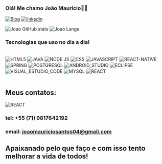### Olá! Me chamo João Mauricio🙋🏿

[![Blog](https://img.shields.io/badge/website-000000?style=for-the-badge&logo=orange.me&logoColor=white)](https://joao1278.github.io/meu-site/index.html)
[![linkedin](https://img.shields.io/badge/LinkedIn-0077B5?style=for-the-badge&logo=linkedin&logoColor=white)](https://www.linkedin.com/in/joao-mauricio-santos-9113b4230/)

![Joao GitHub stats](https://github-readme-stats.vercel.app/api?username=joao1278&show_icons=true&theme=synthwave)
![Joao Langs](https://github-readme-stats.vercel.app/api/top-langs/?username=joao1278&layout=compact)

### Tecnologias que uso no dia a dia!
<div style="display: inline_block"><br/>
<img align="center" alt=HTML5 src=https://img.shields.io/badge/HTML5-E34F26?style=for-the-badge&logo=html5&logoColor=white/>
<img align="center" alt=JAVA src=https://img.shields.io/badge/Java-ED8B00?style=for-the-badge&logo=openjdk&logoColor=white/>
<img align="center" alt=NODE.JS src=https://img.shields.io/badge/Node.js-43853D?style=for-the-badge&logo=node.js&logoColor=white/>
<img align="center" alt=CSS src=https://img.shields.io/badge/CSS-239120?&style=for-the-badge&logo=css3&logoColor=white/>
<img align="center" alt=JAVASCRIPT src=https://img.shields.io/badge/JavaScript-F7DF1E?style=for-the-badge&logo=javascript&logoColor=black/>
<img align="center" alt=REACT-NATIVE src=https://img.shields.io/badge/React_Native-20232A?style=for-the-badge&logo=react&logoColor=61DAFB/>
<img align="center" alt=SPRING src=https://img.shields.io/badge/Spring-6DB33F?style=for-the-badge&logo=spring&logoColor=white/>
<img align="center" alt=POSTGRESQL src=https://img.shields.io/badge/PostgreSQL-316192?style=for-the-badge&logo=postgresql&logoColor=white/>
<img align="center" alt=ANDROID_STUDIO src=https://img.shields.io/badge/Android_Studio-3DDC84?style=for-the-badge&logo=android-studio&logoColor=white/>
<img align="center" alt=ECLIPSE src=https://img.shields.io/badge/Eclipse-2C2255?style=for-the-badge&logo=eclipse&logoColor=white/>
<img align="center" alt=VISUAL_ESTUDIO_CODE src=https://img.shields.io/badge/Visual_Studio_Code-0078D4?style=for-the-badge&logo=visual%20studio%20code&logoColor=white/>
<img align="center" alt=MYSQL src=https://img.shields.io/badge/MySQL-005C84?style=for-the-badge&logo=mysql&logoColor=white/>
<img align="center" alt=REACT src=https://img.shields.io/badge/React-20232A?style=for-the-badge&logo=react&logoColor=61DAFB/>

</div><br/>

## Meus contatos:
<div>
<img align="center" alt=REACT src=https://img.shields.io/badge/WhatsApp-25D366?style=for-the-badge&logo=whatsapp&logoColor=white/>
</div>

### tel: +55 (71) 9817642192 
### email: joaomauriciosantos04@gmail.com

## Apaixanado pelo que faço e com isso tento melhorar a vida de todos!
